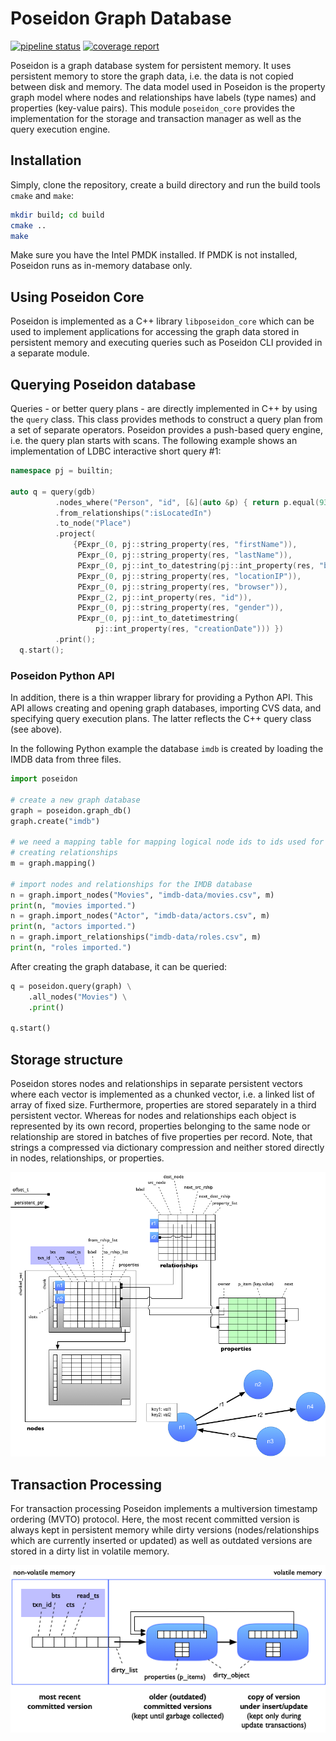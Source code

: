 # Poseidon Graph Database

[![pipeline status](https://dbgit.prakinf.tu-ilmenau.de/code/poseidon_core/badges/master/pipeline.svg)](https://dbgit.prakinf.tu-ilmenau.de/code/poseidon_core/commits/master)
[![coverage report](https://dbgit.prakinf.tu-ilmenau.de/code/poseidon_core/badges/master/coverage.svg?job=coverage)](https://dbgit.prakinf.tu-ilmenau.de/code/poseidon_core/commits/master)

Poseidon is a graph database system for persistent memory. It uses persistent memory to store the graph data, i.e. the data is not copied between disk and memory. The data model used in Poseidon is the property graph model where nodes and relationships have labels (type names) and properties (key-value pairs). This module `poseidon_core` provides the implementation for the storage and transaction manager as well as the query execution engine.

## Installation

Simply, clone the repository, create a build directory and run the build tools `cmake` and `make`:

```bash
mkdir build; cd build
cmake ..
make

```

Make sure you have the Intel PMDK installed. If PMDK is not installed, Poseidon runs as in-memory database only.

## Using Poseidon Core

Poseidon is implemented as a C++ library `libposeidon_core` which can be used to implement applications for accessing the graph data stored in persistent memory and executing queries such as Poseidon CLI provided in a separate module.

## Querying Poseidon database

Queries - or better query plans - are directly implemented in C++ by using the `query` class. This class provides methods to construct a query plan from a set of separate operators. Poseidon provides a push-based query engine, i.e. the query plan starts with scans. The following example shows an implementation of LDBC interactive short query #1:

```c++
namespace pj = builtin;

auto q = query(gdb)
          .nodes_where("Person", "id", [&](auto &p) { return p.equal(933); })
          .from_relationships(":isLocatedIn")
          .to_node("Place")
          .project(
              {PExpr_(0, pj::string_property(res, "firstName")),
               PExpr_(0, pj::string_property(res, "lastName")),
               PExpr_(0, pj::int_to_datestring(pj::int_property(res, "birthday"))),
               PExpr_(0, pj::string_property(res, "locationIP")),
               PExpr_(0, pj::string_property(res, "browser")),
               PExpr_(2, pj::int_property(res, "id")),
               PExpr_(0, pj::string_property(res, "gender")),
               PExpr_(0, pj::int_to_datetimestring(
                   pj::int_property(res, "creationDate"))) })
          .print();
  q.start();
```

### Poseidon Python API

In addition, there is a thin wrapper library for providing a Python API. This API allows creating and opening graph databases, importing CVS data, and specifying query execution plans. The latter reflects the C++ query class (see above).

In the following Python example the database `imdb` is created by loading the IMDB data from three files.

```python
import poseidon

# create a new graph database
graph = poseidon.graph_db()
graph.create("imdb")

# we need a mapping table for mapping logical node ids to ids used for
# creating relationships
m = graph.mapping()

# import nodes and relationships for the IMDB database
n = graph.import_nodes("Movies", "imdb-data/movies.csv", m)
print(n, "movies imported.")
n = graph.import_nodes("Actor", "imdb-data/actors.csv", m)
print(n, "actors imported.")
n = graph.import_relationships("imdb-data/roles.csv", m)
print(n, "roles imported.")
```

After creating the graph database, it can be queried:

```python
q = poseidon.query(graph) \
    .all_nodes("Movies") \
    .print()

q.start()
```

## Storage structure

Poseidon stores nodes and relationships in separate persistent vectors where each vector is implemented as a chunked vector, i.e. a linked list of array of fixed size. Furthermore, properties are stored separately in a third persistent vector. Whereas for nodes and relationships each object is represented by its own record, properties belonging to the same node or relationship are stored in batches of five properties per record. Note, that strings a compressed via dictionary compression and neither stored directly in nodes, relationships, or properties.

![Storage structure](docs/poseidon.png)

## Transaction Processing

For transaction processing Poseidon implements a multiversion timestamp ordering (MVTO) protocol. Here, the most recent committed version is always kept in persistent memory while dirty versions (nodes/relationships which are currently inserted or updated) as well as outdated versions are stored in a dirty list in volatile memory.

![MVTO data structures](docs/mvto.png)
